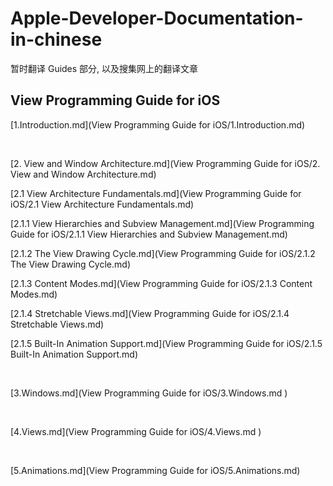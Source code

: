 # Apple-Developer-Documentation-in-chinese
暂时翻译 Guides 部分, 以及搜集网上的翻译文章

## View Programming Guide for iOS
[1.Introduction.md](View Programming Guide for iOS/1.Introduction.md)

</br>

[2. View and Window Architecture.md](View Programming Guide for iOS/2. View and Window Architecture.md)

[2.1 View Architecture Fundamentals.md](View Programming Guide for iOS/2.1 View Architecture Fundamentals.md)

[2.1.1 View Hierarchies and Subview Management.md](View Programming Guide for iOS/2.1.1 View Hierarchies and Subview Management.md)

[2.1.2 The View Drawing Cycle.md](View Programming Guide for iOS/2.1.2 The View Drawing Cycle.md)

[2.1.3 Content Modes.md](View Programming Guide for iOS/2.1.3 Content Modes.md)

[2.1.4 Stretchable Views.md](View Programming Guide for iOS/2.1.4 Stretchable Views.md)

[2.1.5 Built-In Animation Support.md](View Programming Guide for iOS/2.1.5 Built-In Animation Support.md)

</br>

[3.Windows.md](View Programming Guide for iOS/3.Windows.md
)

</br>

[4.Views.md](View Programming Guide for iOS/4.Views.md
)

</br>

[5.Animations.md](View Programming Guide for iOS/5.Animations.md)



